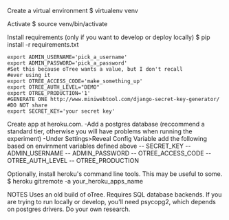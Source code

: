 Create a virtual environment
$ virtualenv venv

Activate
$ source venv/bin/activate

Install requirements (only if  you want to develop or deploy locally)
$ pip install -r requirements.txt

    export ADMIN_USERNAME='pick_a_username'
    export ADMIN_PASSWORD='pick_a_password'
    #Set this because oTree wants a value, but I don't recall
    #ever using it
    export OTREE_ACCESS_CODE='make_something_up'
    export OTREE_AUTH_LEVEL="DEMO"
    export OTREE_PRODUCTION='1'
    #GENERATE ONE http://www.miniwebtool.com/django-secret-key-generator/
    #DO NOT share
    export SECRET_KEY='your secret key'


Create app at heroku.com.
-Add a postgres database (reccommend a standard tier, otherwise you will have problems when running the experiment)
-Under Settings>Reveal Config Variable add the following based on envirnment variables defined above
-- SECRET_KEY 
-- ADMIN_USERNAME
-- ADMIN_PASSWORD
-- OTREE_ACCESS_CODE
-- OTREE_AUTH_LEVEL
-- OTREE_PRODUCTION

Optionally, install heroku's command line tools.  This may be useful to some.
$ heroku git:remote -a your_heroku_apps_name

NOTES
Uses an old build of oTree.  Requires SQL database backends.  If you are trying to run locally or develop, you'll need psycopg2, which depends on postgres drivers.  Do your own research.
